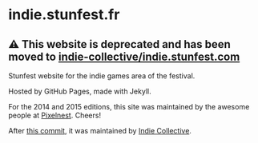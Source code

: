 # indie.stunfest.fr

## ⚠️ This website is deprecated and has been moved to [indie-collective/indie.stunfest.com](https://github.com/indie-collective/indie.stunfest.com)

Stunfest website for the indie games area of the festival.

Hosted by GitHub Pages, made with Jekyll.

For the 2014 and 2015 editions, this site was maintained by the awesome people at [Pixelnest](http://pixelnest.io). Cheers!

After [this commit](https://github.com/westindiecollective/stunfest-indie/commit/35a2b8723dcbb71129e9c6085ba7340193cc748c), it was maintained by [Indie Collective](https://indieco.xyz).
